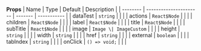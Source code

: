 **Props**
| Name | Type | Default | Description |
| -------- | ---------------------- | ------- | ----------- |
| dataTest | `string` | | |
| actions | `React$Node` | | |
| children | `React$Node` | | |
| label | `React$Node` | | |
| title | `React$Node` | | |
| subTitle | `React$Node` | | |
| image | `Image \| ImageCustom` | | |
| height | `string` | | |
| width | `string` | | |
| href | `string` | | |
| external | `boolean` | | |
| tabIndex | `string` | | |
| onClick | `() => void;` | | |
